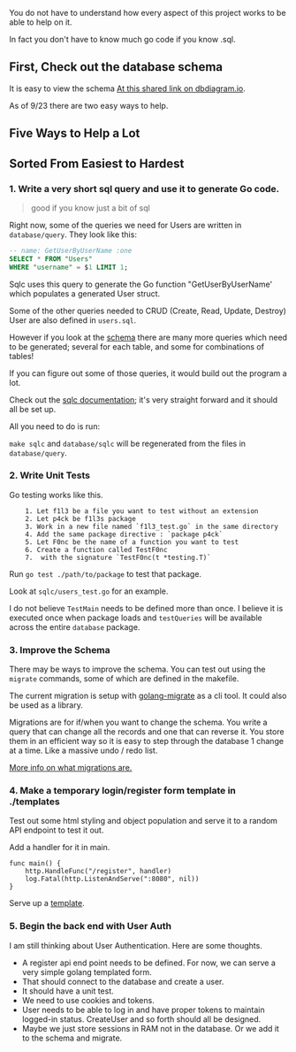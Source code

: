 
You do not have to understand how every aspect of this project works to be able to help on it.

In fact you don't have to know much go code if you know .sql.


## First, Check out the database schema

It is easy to view the schema [At this shared link on dbdiagram.io](https://dbdiagram.io/d/632dbad97b3d2034ff9edeb0).

As of 9/23 there are two easy ways to help.

## Five Ways to Help a Lot

## Sorted From Easiest to Hardest

### 1. Write a very short sql query and use it to generate Go code.

> good if you know just a bit of sql

Right now, some of the queries we need for Users are written in `database/query`. They look like this:

```sql
-- name: GetUserByUserName :one
SELECT * FROM "Users"
WHERE "username" = $1 LIMIT 1;
```
Sqlc uses this query to generate the Go function "GetUserByUserName' which populates a generated User struct. 

Some of the other queries needed to CRUD (Create, Read, Update, Destroy) User are also defined in `users.sql`.


However if you look at the [schema](https://dbdiagram.io/d/632dbad97b3d2034ff9edeb0) there are many more queries which need to be generated; several for each table, and some for combinations of tables!

If you can figure out some of those queries, it would build out the program a lot. 

Check out the [sqlc documentation](https://docs.sqlc.dev/en/stable/); it's very straight forward and it should all be set up.

All you need to do is run:

`make sqlc` and `database/sqlc` will be regenerated from the files in `database/query`.


### 2. Write Unit Tests

Go testing works like this.

        1. Let f1l3 be a file you want to test without an extension
        2. Let p4ck be f1l3s package
        3. Work in a new file named `f1l3_test.go` in the same directory
        4. Add the same package directive : `package p4ck`
        5. Let F0nc be the name of a function you want to test
        6. Create a function called TestF0nc
        7.  with the signature `TestF0nc(t *testing.T)`

Run `go test ./path/to/package` to test that package.

Look at `sqlc/users_test.go` for an example.

I do not believe `TestMain` needs to be defined more than once. I believe it is executed once when package loads and `testQueries` will be available across the entire `database` package. 

### 3. Improve the Schema

There may be ways to improve the schema. You can test out using the `migrate` commands, some of which are defined in the makefile. 

The current migration is setup with [golang-migrate](https://github.com/golang-migrate/migrate) as a cli tool. It could also be used as a library.

Migrations are for if/when you want to change the schema. You write a query that can change all the records and one that can reverse it. You store them in an efficient way so it is easy to step through the database 1 change at a time. Like a massive undo / redo list.

[More info on what migrations are.](https://www.prisma.io/dataguide/types/relational/what-are-database-migrations)

### 4. Make a temporary login/register form template in ./templates 

Test out some html styling and object population and serve it to a random API endpoint to test it out.

Add a handler for it in main.
```
func main() {
    http.HandleFunc("/register", handler)
    log.Fatal(http.ListenAndServe(":8080", nil))
}
```
Serve up a [template](https://go.dev/doc/articles/wiki/#tmp_6).

### 5. Begin the back end with User Auth

I am still thinking about User Authentication. Here are some thoughts.

 - A register api end point needs to be defined. For now, we can serve a very simple golang templated form.
 - That should connect to the database and create a user.
 - It should have a unit test.
 - We need to use cookies and tokens. 
 - User needs to be able to log in and have proper tokens to maintain logged-in status. CreateUser and so forth should all be designed.
 - Maybe we just store sessions in RAM not in the database. Or we add it to the schema and migrate.

